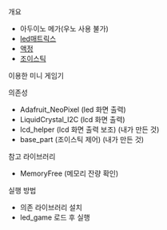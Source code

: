 개요
- 아두이노 메가(우노 사용 불가)
- [led매트릭스](https://eduino.kr/product/detail.html?product_no=1536&cate_no=57&display_group=1)
- [액정](https://eduino.kr/product/detail.html?product_no=105&cate_no=57&display_group=1)
- [조이스틱](https://eduino.kr/product/detail.html?product_no=78&cate_no=55&display_group=1)

이용한 미니 게임기

의존성
- Adafruit_NeoPixel (led 화면 출력)
- LiquidCrystal_I2C (lcd 화면 출력)
- lcd_helper (lcd 화면 출력 보조) (내가 만든 것)
- base_part (조이스틱 제어) (내가 만든 것)

참고 라이브러리
- MemoryFree (메모리 잔량 확인)

실행 방법
- 의존 라이브러리 설치
- led_game 로드 후 실행
